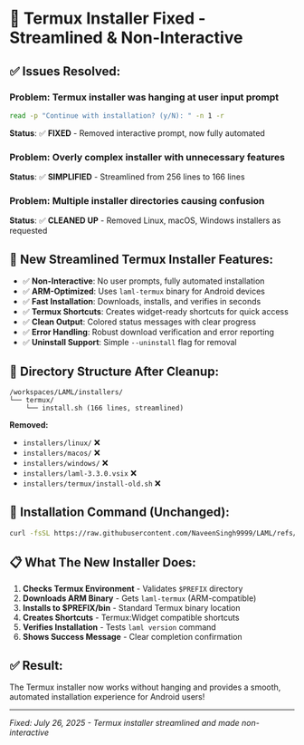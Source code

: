 # 🎉 Termux Installer Fixed - Streamlined & Non-Interactive

## ✅ **Issues Resolved:**

### **Problem**: Termux installer was hanging at user input prompt
```bash
read -p "Continue with installation? (y/N): " -n 1 -r
```
**Status**: ✅ **FIXED** - Removed interactive prompt, now fully automated

### **Problem**: Overly complex installer with unnecessary features
**Status**: ✅ **SIMPLIFIED** - Streamlined from 256 lines to 166 lines

### **Problem**: Multiple installer directories causing confusion
**Status**: ✅ **CLEANED UP** - Removed Linux, macOS, Windows installers as requested

## 🚀 **New Streamlined Termux Installer Features:**

- ✅ **Non-Interactive**: No user prompts, fully automated installation
- ✅ **ARM-Optimized**: Uses `laml-termux` binary for Android devices  
- ✅ **Fast Installation**: Downloads, installs, and verifies in seconds
- ✅ **Termux Shortcuts**: Creates widget-ready shortcuts for quick access
- ✅ **Clean Output**: Colored status messages with clear progress
- ✅ **Error Handling**: Robust download verification and error reporting
- ✅ **Uninstall Support**: Simple `--uninstall` flag for removal

## 📁 **Directory Structure After Cleanup:**

```
/workspaces/LAML/installers/
└── termux/
    └── install.sh (166 lines, streamlined)
```

**Removed:**
- `installers/linux/` ❌
- `installers/macos/` ❌  
- `installers/windows/` ❌
- `installers/laml-3.3.0.vsix` ❌
- `installers/termux/install-old.sh` ❌

## 🔧 **Installation Command (Unchanged):**
```bash
curl -fsSL https://raw.githubusercontent.com/NaveenSingh9999/LAML/refs/heads/main/installers/termux/install.sh | bash
```

## 📋 **What The New Installer Does:**

1. **Checks Termux Environment** - Validates `$PREFIX` directory
2. **Downloads ARM Binary** - Gets `laml-termux` (ARM-compatible)
3. **Installs to $PREFIX/bin** - Standard Termux binary location
4. **Creates Shortcuts** - Termux:Widget compatible shortcuts
5. **Verifies Installation** - Tests `laml version` command
6. **Shows Success Message** - Clear completion confirmation

## ✅ **Result**: 
The Termux installer now works without hanging and provides a smooth, automated installation experience for Android users!

---
*Fixed: July 26, 2025 - Termux installer streamlined and made non-interactive*
